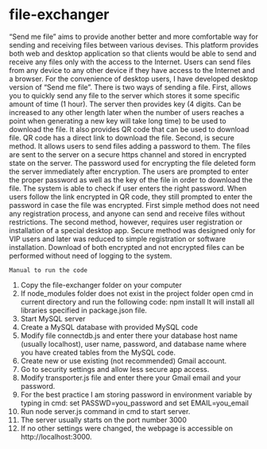 # file-exchanger
	
“Send me file” aims to provide another better and more comfortable way for sending and receiving files between various devises. This platform provides both web and desktop application so that clients would be able to send and receive any files only with the access to the Internet. Users can send files from any device to any other device if they have access to the Internet and a browser. For the convenience of desktop users, I have developed desktop version of “Send me file”. There is two ways of sending a file. 
First, allows you to quickly send any file to the server which stores it some specific amount of time (1 hour). The server then provides key (4 digits. Can be increased to any other length later when the number of users reaches a point when generating a new key will take long time) to be used to download the file. It also provides QR code that can be used to download file. QR code has a direct link to download the file.
Second, is secure method. It allows users to send files adding a password to them. The files are sent to the server on a secure https channel and stored in encrypted state on the server. The password used for encrypting the file deleted form the server immediately after encryption. The users are prompted to enter the proper password as well as the key of the file in order to download the file. The system is able to check if user enters the right password. When users follow the link encrypted in QR code, they still prompted to enter the password in case the file was encrypted. 
First simple method does not need any registration process, and anyone can send and receive files without restrictions. The second method, however, requires user registration or installation of a special desktop app. Secure method was designed only for VIP users and later was reduced to simple registration or software installation. Download of both encrypted and not encrypted files can be performed without need of logging to the system.



	Manual to run the code

1.	Copy the file-exchanger folder on your computer
2.	If node_modules folder does not exist in the project folder open cmd in current directory and run the following code: npm install 
It will install all libraries specified in package.json file.
3.	Start MySQL server
4.	Create a MySQL database with provided MySQL code
5.	Modify file connectdb.js and enter there your database host name (usually localhost), user name, password, and database name where you have created tables from the MySQL code.
6.	Create new or use existing (not recommended) Gmail account.
7.	Go to security settings and allow less secure app access.
8.	Modify transporter.js file and enter there your Gmail email and your password.
9.	For the best practice I am storing password in environment variable by typing in cmd: set PASSWD=you_password and set EMAIL=you_email
10.	Run node server.js command in cmd to start server.
11.	The server usually starts on the port number 3000
12.	If no other settings were changed, the webpage is accessible on http://localhost:3000. 
